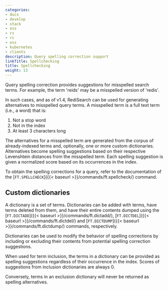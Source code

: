 ```yaml
---
categories:
- docs
- develop
- stack
- oss
- rs
- rc
- oss
- kubernetes
- clients
description: Query spelling correction support
linkTitle: Spellchecking
title: Spellchecking
weight: 13
---
```


Query spelling correction provides suggestions for misspelled search terms. For example, the term 'reids' may be a misspelled version of 'redis'.

In such cases, and as of v1.4, RediSearch can be used for generating alternatives to misspelled query terms. A misspelled term is a full text term (i.e., a word) that is:

  1. Not a stop word
  2. Not in the index
  3. At least 3 characters long

The alternatives for a misspelled term are generated from the corpus of already-indexed terms and, optionally, one or more custom dictionaries. Alternatives become spelling suggestions based on their respective Levenshtein distances from the misspelled term. Each spelling suggestion is given a normalized score based on its occurrences in the index.

To obtain the spelling corrections for a query, refer to the documentation of the [`FT.SPELLCHECK`]({{< baseurl >}}/commands/ft.spellcheck/) command.

## Custom dictionaries

A dictionary is a set of terms. Dictionaries can be added with terms, have terms deleted from them, and have their entire contents dumped using the [`FT.DICTADD`]({{< baseurl >}}/commands/ft.dictadd/), [`FT.DICTDEL`]({{< baseurl >}}/commands/ft.dictdel/) and [`FT.DICTDUMP`]({{< baseurl >}}/commands/ft.dictdump/) commands, respectively.

Dictionaries can be used to modify the behavior of spelling corrections by including or excluding their contents from potential spelling correction suggestions.

When used for term inclusion, the terms in a dictionary can be provided as spelling suggestions regardless of their occurrence in the index. Scores of suggestions from inclusion dictionaries are always 0. 

Conversely, terms in an exclusion dictionary will never be returned as spelling alternatives.
